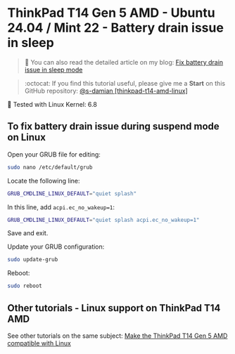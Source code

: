 # ThinkPad T14 Gen 5 AMD - Ubuntu 24.04 / Mint 22 - Battery drain issue in sleep

> 📝 You can also read the detailed article on my blog:
[Fix battery drain issue in sleep mode](https://www.damian-freelance.com/blog/thinkpad-t14-gen-5-amd-fix-battery-drain-issue-in-sleep-mode-on-linux)

> :octocat: If you find this tutorial useful, please give me a **Start** on this GitHub repository:
[@s-damian [thinkpad-t14-amd-linux]](https://github.com/s-damian/thinkpad-t14-gen-5-amd-linux)

🐧 Tested with Linux Kernel: 6.8

## To fix battery drain issue during suspend mode on Linux

Open your GRUB file for editing:

```bash
sudo nano /etc/default/grub
```

Locate the following line:

```bash
GRUB_CMDLINE_LINUX_DEFAULT="quiet splash"
```

In this line, add `acpi.ec_no_wakeup=1`:

```bash
GRUB_CMDLINE_LINUX_DEFAULT="quiet splash acpi.ec_no_wakeup=1"
```

Save and exit.

Update your GRUB configuration:

```bash
sudo update-grub
```

Reboot:

```bash
sudo reboot
```

## Other tutorials - Linux support on ThinkPad T14 AMD

See other tutorials on the same subject:
[Make the ThinkPad T14 Gen 5 AMD compatible with Linux](https://github.com/s-damian/thinkpad-t14-gen-5-amd-linux)